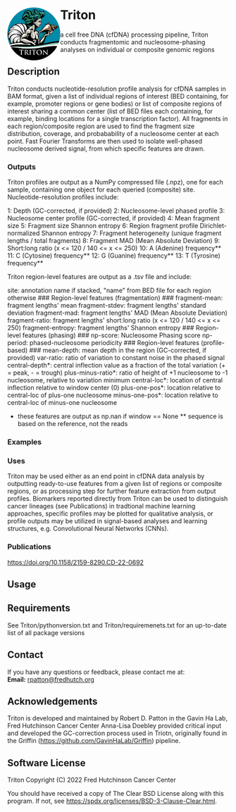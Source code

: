 # Triton <img src="misc/logo_v1.png" width="120" align="left">
a cell free DNA (cfDNA) processing pipeline, Triton conducts fragmentomic 
and nucleosome-phasing analyses on individual or composite genomic regions

## Description
Triton conducts nucleotide-resolution profile analysis for cfDNA samples in BAM format, given a list of individual regions of interest (BED containing,
for example, promoter regions or gene bodies) or list of composite regions of interest sharing a common center (list of BED files each containing, for
example, binding locations for a single transcription factor). All fragments in each region/composite region are used to find the fragment size
distribution, coverage, and probabability of a nucleosome center at each point. Fast Fourier Transforms are then used to isolate well-phased
nucleosome derived signal, from which specific features are drawn.

### Outputs

Triton profiles are output as a NumPy compressed file (.npz), one for each sample, containing one object for each queried (composite) site.
Nucleotide-resolution profiles include:

  1: Depth (GC-corrected, if provided) 
  2: Nucleosome-level phased profile 
  3: Nucleosome center profile (GC-corrected, if provided) 
  4: Mean fragment size 
  5: Fragment size Shannon entropy 
  6: Region fragment profile Dirichlet-normalized Shannon entropy 
  7: Fragment heterogeneity (unique fragment lengths / total fragments) 
  8: Fragment MAD (Mean Absolute Deviation) 
  9: Short:long ratio (x <= 120 / 140 <= x <= 250) 
  10: A (Adenine) frequency** 
  11: C (Cytosine) frequency** 
  12: G (Guanine) frequency** 
  13: T (Tyrosine) frequency** 
  
Triton region-level features are output as a .tsv file and include:

  site: annotation name if stacked, "name" from BED file for each region otherwise
      ### Region-level features (fragmentation) ###
  fragment-mean: fragment lengths' mean
  fragment-stdev: fragment lengths' standard deviation
  fragment-mad: fragment lengths' MAD (Mean Absolute Deviation)
  fragment-ratio: fragment lengths' short:long ratio (x <= 120 / 140 <= x <= 250)
  fragment-entropy: fragment lengths' Shannon entropy
      ### Region-level features (phasing) ###
  np-score: Nucleosome Phasing score
  np-period: phased-nucleosome periodicity
      ### Region-level features (profile-based) ###
  mean-depth: mean depth in the region (GC-corrected, if provided)
  var-ratio: ratio of variation to constant noise in the phased signal
  central-depth*: central inflection value as a fraction of the total variation (+ = peak, - = trough)
  plus-minus-ratio*: ratio of height of +1 nucleosome to -1 nucleosome, relative to variation minimum
  central-loc*: location of central inflection relative to window center (0)
  plus-one-pos*: location relative to central-loc of plus-one nucleosome
  minus-one-pos*: location relative to central-loc of minus-one nucleosome
  
* these features are output as np.nan if window == None
** sequence is based on the reference, not the reads

### Examples

### Uses

Triton may be used either as an end point in cfDNA data analysis by outputting ready-to-use features from a given list of regions or
composite regions, or as processing step for further feature extraction from output profiles. Biomarkers reported directly from
Triton can be used to distinguish cancer lineages (see Publications) in tradtional machine learning approaches, specific profiles
may be plotted for qualitative analysis, or profile outputs may be utilized in signal-based analyses and learning structures, 
e.g. Convolutional Neural Networks (CNNs). 

### Publications

<https://doi.org/10.1158/2159-8290.CD-22-0692>

## Usage

## Requirements

See Triton/pythonversion.txt and Triton/requiremenets.txt for an up-to-date list of all package versions

## Contact
If you have any questions or feedback, please contact me at:  
**Email:** <rpatton@fredhutch.org>

## Acknowledgements
Triton is developed and maintained by Robert D. Patton in the Gavin Ha Lab, Fred Hutchinson Cancer Center
Anna-Lisa Doebley provided critical input and developed the GC-correction process used in Triotn, originally found
in the Griffin (<https://github.com/GavinHaLab/Griffin>) pipeline.

## Software License
Triton
Copyright (C) 2022 Fred Hutchinson Cancer Center

You should have received a copy of The Clear BSD License along with this program.
If not, see <https://spdx.org/licenses/BSD-3-Clause-Clear.html>.
